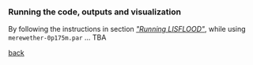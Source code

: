 ### Running the code, outputs and visualization

By following the instructions in section [*"Running LISFLOOD"*](), while using `merewether-0p175m.par` ... TBA

[back](/Merewether.md)
